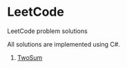 # LeetCode
LeetCode problem solutions

All solutions are implemented using C#.

1. [TwoSum](https://leetcode.com/problems/two-sum/)

